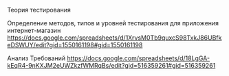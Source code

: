 Теория тестирования


Определение методов, типов и уровней тестирования для приложения интернет-магазин
https://docs.google.com/spreadsheets/d/1XrvsM0Tb9quxcS98TxkJ86UBfkeDSWUY/edit?gid=1550161198#gid=1550161198

Анализ Требований
https://docs.google.com/spreadsheets/d/18LgGA-kEqR4-9nKXJM2eUWZkzfWMRqBs/edit?gid=516359261#gid=516359261
